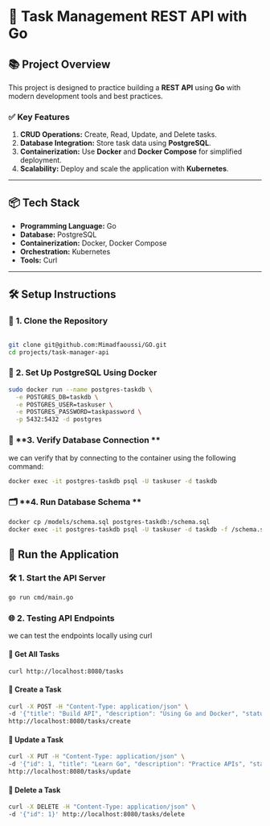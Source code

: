 # 🚀 **Task Management REST API with Go**

## 📚 **Project Overview**

This project is designed to practice building a **REST API** using **Go** with modern development tools and best practices.

### ✅ **Key Features**
1. **CRUD Operations:** Create, Read, Update, and Delete tasks.  
2. **Database Integration:** Store task data using **PostgreSQL**.  
3. **Containerization:** Use **Docker** and **Docker Compose** for simplified deployment.  
4. **Scalability:** Deploy and scale the application with **Kubernetes**.  

---

## 📦 **Tech Stack**

- **Programming Language:** Go  
- **Database:** PostgreSQL  
- **Containerization:** Docker, Docker Compose  
- **Orchestration:** Kubernetes  
- **Tools:** Curl  

---

## 🛠️ **Setup Instructions**

### 📑 **1. Clone the Repository**


```bash

git clone git@github.com:Mimadfaoussi/GO.git
cd projects/task-manager-api
```

### 🐳 **2. Set Up PostgreSQL Using Docker**

```bash
sudo docker run --name postgres-taskdb \
  -e POSTGRES_DB=taskdb \
  -e POSTGRES_USER=taskuser \
  -e POSTGRES_PASSWORD=taskpassword \
  -p 5432:5432 -d postgres
```

### 🔌 **3. Verify Database Connection **

we can verify that by connecting to the container using the following command:

```bash
docker exec -it postgres-taskdb psql -U taskuser -d taskdb
```

### 🗂️ **4. Run Database Schema **

```bash
docker cp /models/schema.sql postgres-taskdb:/schema.sql
docker exec -it postgres-taskdb psql -U taskuser -d taskdb -f /schema.sql
```


## 🚀 Run the Application

### 🛠️ 1. Start the API Server
```bash
go run cmd/main.go
```

### 🌐 2. Testing API Endpoints

we can test the endpoints locally using curl


#### 📌 Get All Tasks

```bash
curl http://localhost:8080/tasks
```


#### 📌 Create a Task

```bash
curl -X POST -H "Content-Type: application/json" \
-d '{"title": "Build API", "description": "Using Go and Docker", "status": "Pending"}' \
http://localhost:8080/tasks/create

```
#### 📌 Update a Task

```bash
curl -X PUT -H "Content-Type: application/json" \
-d '{"id": 1, "title": "Learn Go", "description": "Practice APIs", "status": "Done"}' \
http://localhost:8080/tasks/update
```

#### 📌 Delete a Task

```bash
curl -X DELETE -H "Content-Type: application/json" \
-d '{"id": 1}' http://localhost:8080/tasks/delete

```

